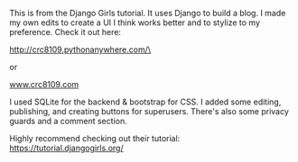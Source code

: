 This is from the Django Girls tutorial. It uses Django to build a blog. I made my own edits to create a UI I think works better and to stylize to my preference. Check it out here:

http://crc8109.pythonanywhere.com/\

or

www.crc8109.com

I used SQLite for the backend & bootstrap for CSS. I added some editing, publishing, and creating buttons for superusers. There's also some privacy guards and a comment section.

Highly recommend checking out their tutorial:
https://tutorial.djangogirls.org/
